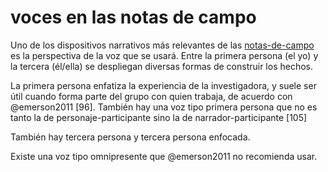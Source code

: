 # voces en las notas de campo

Uno de los dispositivos narrativos más relevantes de las [notas-de-campo](notas-de-campo.md) es la perspectiva de la voz que se usará. Entre la primera persona (el yo) y la tercera (él/ella) se despliegan diversas formas de construir los hechos.

La primera persona enfatiza la experiencia de la investigadora, y suele ser útil cuando forma parte del grupo con quien trabaja, de acuerdo con @emerson2011 [96]. También hay una voz tipo primera persona que no es tanto la de personaje-participante sino la de narrador-participante [105]

También hay tercera persona y tercera persona enfocada.

Existe una voz tipo omnipresente que @emerson2011 no recomienda usar.
